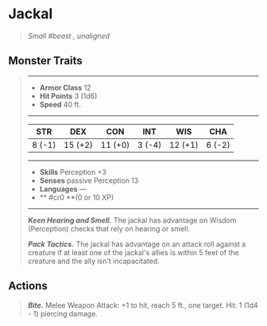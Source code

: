 # Jackal
>*Small #beast , unaligned*
## Monster Traits
>___
>- **Armor Class** 12
>- **Hit Points** 3 (1d6)
>- **Speed** 40 ft.
>___
>|STR|DEX|CON|INT|WIS|CHA|
>|:---:|:---:|:---:|:---:|:---:|:---:|
>|8 (-1)|15 (+2)|11 (+0)|3 (-4)|12 (+1)|6 (-2)|
>___
>- **Skills** Perception +3
>- **Senses** passive Perception 13
>- **Languages** —
>- ** #cr0 **(0 or 10 XP)
>___
>***Keen Hearing and Smell.*** The jackal has advantage on Wisdom (Perception) checks that rely on hearing or smell.  
>
>***Pack Tactics.*** The jackal has advantage on an attack roll against a creature if at least one of the jackal's allies is within 5 feet of the creature and the ally isn't incapacitated.  
>
## Actions
>***Bite.*** Melee Weapon Attack: +1 to hit, reach 5 ft., one target. Hit: 1 (1d4 - 1) piercing damage.